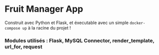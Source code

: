 # Fruit Manager App

Construit avec Python et Flask, et éxecutable avec un simple `docker-compose up` à la racine du projet !

### Modules utilisés : Flask, MySQL Connector, render_template, url_for, request
